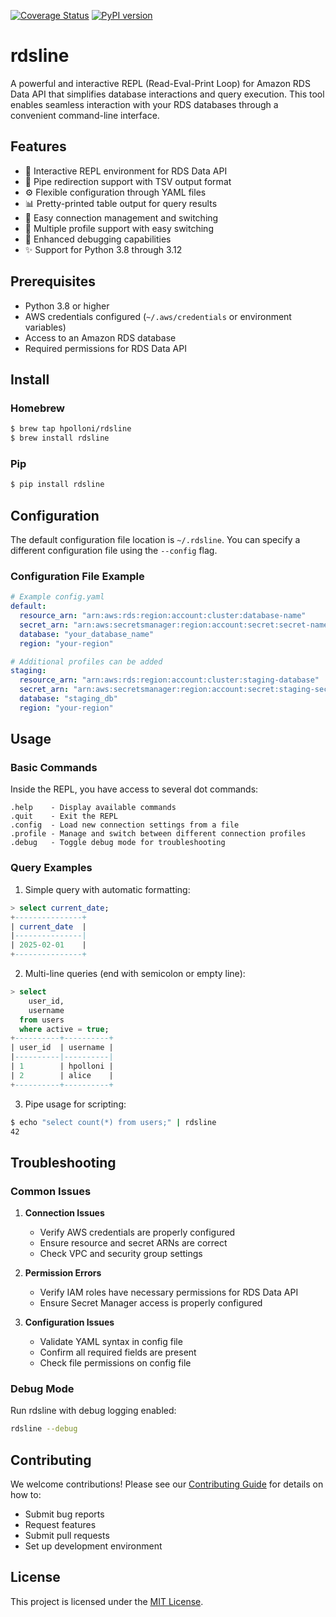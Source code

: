 [![Coverage Status](https://coveralls.io/repos/github/hpolloni/rdsline/badge.svg?branch=master)](https://coveralls.io/github/hpolloni/rdsline?branch=master)
[![PyPI version](https://badge.fury.io/py/rdsline.svg)](https://badge.fury.io/py/rdsline)

# rdsline

A powerful and interactive REPL (Read-Eval-Print Loop) for Amazon RDS Data API that simplifies database interactions and query execution. This tool enables seamless interaction with your RDS databases through a convenient command-line interface.

## Features

- 🚀 Interactive REPL environment for RDS Data API
- 🔄 Pipe redirection support with TSV output format
- ⚙️ Flexible configuration through YAML files
- 📊 Pretty-printed table output for query results
- 🔌 Easy connection management and switching
- 🔄 Multiple profile support with easy switching
- 🐛 Enhanced debugging capabilities
- ✨ Support for Python 3.8 through 3.12

## Prerequisites

- Python 3.8 or higher
- AWS credentials configured (`~/.aws/credentials` or environment variables)
- Access to an Amazon RDS database
- Required permissions for RDS Data API

## Install

### Homebrew
```bash
$ brew tap hpolloni/rdsline
$ brew install rdsline
```

### Pip
```bash
$ pip install rdsline
```

## Configuration

The default configuration file location is `~/.rdsline`. You can specify a different configuration file using the `--config` flag.

### Configuration File Example

```yaml
# Example config.yaml
default:
  resource_arn: "arn:aws:rds:region:account:cluster:database-name"
  secret_arn: "arn:aws:secretsmanager:region:account:secret:secret-name"
  database: "your_database_name"
  region: "your-region"

# Additional profiles can be added
staging:
  resource_arn: "arn:aws:rds:region:account:cluster:staging-database"
  secret_arn: "arn:aws:secretsmanager:region:account:secret:staging-secret"
  database: "staging_db"
  region: "your-region"
```

## Usage

### Basic Commands

Inside the REPL, you have access to several dot commands:

```
.help    - Display available commands
.quit    - Exit the REPL
.config  - Load new connection settings from a file
.profile - Manage and switch between different connection profiles
.debug   - Toggle debug mode for troubleshooting
```

### Query Examples

1. Simple query with automatic formatting:
```sql
> select current_date;
+---------------+
| current_date  |
|---------------|
| 2025-02-01    |
+---------------+
```

2. Multi-line queries (end with semicolon or empty line):
```sql
> select 
    user_id,
    username
  from users
  where active = true;
+----------+----------+
| user_id  | username |
|----------|----------|
| 1        | hpolloni |
| 2        | alice    |
+----------+----------+
```

3. Pipe usage for scripting:
```bash
$ echo "select count(*) from users;" | rdsline
42
```

## Troubleshooting

### Common Issues

1. **Connection Issues**
   - Verify AWS credentials are properly configured
   - Ensure resource and secret ARNs are correct
   - Check VPC and security group settings

2. **Permission Errors**
   - Verify IAM roles have necessary permissions for RDS Data API
   - Ensure Secret Manager access is properly configured

3. **Configuration Issues**
   - Validate YAML syntax in config file
   - Confirm all required fields are present
   - Check file permissions on config file

### Debug Mode

Run rdsline with debug logging enabled:
```bash
rdsline --debug
```

## Contributing

We welcome contributions! Please see our [Contributing Guide](https://github.com/hpolloni/rdsline/blob/master/CONTRIBUTING.md) for details on how to:
- Submit bug reports
- Request features
- Submit pull requests
- Set up development environment

## License

This project is licensed under the [MIT License](https://github.com/hpolloni/rdsline/blob/master/LICENSE.txt).

